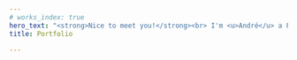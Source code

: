 ```yaml
---
# works_index: true
hero_text: "<strong>Nice to meet you!</strong><br> I'm <u>André</u> a Frontend Developer based in Hamburg, Germany."
title: Portfolio

---
```

<Hero :text="$page.frontmatter.hero_text" />
<WorksList />